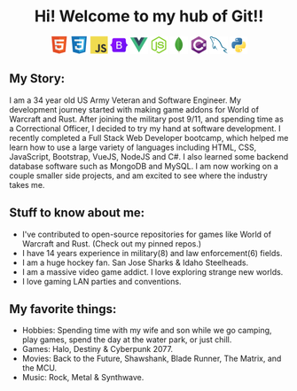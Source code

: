 <div align="center">
  <h1>Hi! Welcome to my hub of Git!!</h1>
	
  <div id="language-icons">
    <img src="https://github.com/devicons/devicon/blob/master/icons/html5/html5-original.svg" title="HTML" alt="HTML" width="32" height="32">
    <img src="https://github.com/devicons/devicon/blob/master/icons/css3/css3-original.svg" title="CSS" alt="CSS" width="32" height="32">
    <img src="https://github.com/devicons/devicon/blob/master/icons/javascript/javascript-original.svg" title="JS" alt="JS" width="32" height="32">
    <img src="https://github.com/devicons/devicon/blob/master/icons/bootstrap/bootstrap-original.svg" title="BS" alt="BS" width="32" height="32">
    <img src="https://github.com/devicons/devicon/blob/master/icons/vuejs/vuejs-original.svg" title="VueJS" alt="VueJS" width="32" height="32"> 
    <img src="https://github.com/devicons/devicon/blob/master/icons/nodejs/nodejs-original.svg" title="NodeJS" alt="NodeJS" width="32" height="32">
    <img src="https://github.com/devicons/devicon/blob/master/icons/mongodb/mongodb-original.svg" title="MongoDB" alt="MongoDB" width="32" height="32">
    <img src="https://github.com/devicons/devicon/blob/master/icons/csharp/csharp-original.svg" title="Csharp" alt="Csharp" width="32" height="32">
    <img src="https://github.com/devicons/devicon/blob/master/icons/mysql/mysql-original.svg" title="MySQL" alt="MySQL" width="32" height="32">
    <img src="https://github.com/devicons/devicon/blob/master/icons/python/python-original.svg" title="Python" alt="Python" width="32" height="32">
  </div>
</div>

## My Story:
<p>I am a 34 year old US Army Veteran and Software Engineer. My development journey started with making game addons for World of Warcraft and Rust. After joining the military post 9/11, and spending time as a Correctional Officer, I decided to try my hand at software development. I recently completed a Full Stack Web Developer bootcamp, which helped me learn how to use a large variety of languages including HTML, CSS, JavaScript, Bootstrap, VueJS, NodeJS and C#. I also learned some backend database software such as MongoDB and MySQL. I am now working on a couple smaller side projects, and am excited to see where the industry takes me.</p>

## Stuff to know about me:
<ul>
  <li>I've contributed to open-source repositories for games like World of Warcraft and Rust. (Check out my pinned repos.)</li>
  <li>I have 14 years experience in military(8) and law enforcement(6) fields.</li>
  <li>I am a huge hockey fan. San Jose Sharks & Idaho Steelheads.</li>
  <li>I am a massive video game addict. I love exploring strange new worlds.</li>
  <li>I love gaming LAN parties and conventions.</li>
</ul>

## My favorite things:
<ul>
  <li>Hobbies: Spending time with my wife and son while we go camping, play games, spend the day at the water park, or just chill.</li>
  <li>Games: Halo, Destiny & Cyberpunk 2077.</li>
  <li>Movies: Back to the Future, Shawshank, Blade Runner, The Matrix, and the MCU.</li>
  <li>Music: Rock, Metal & Synthwave.</li>
</ul>

